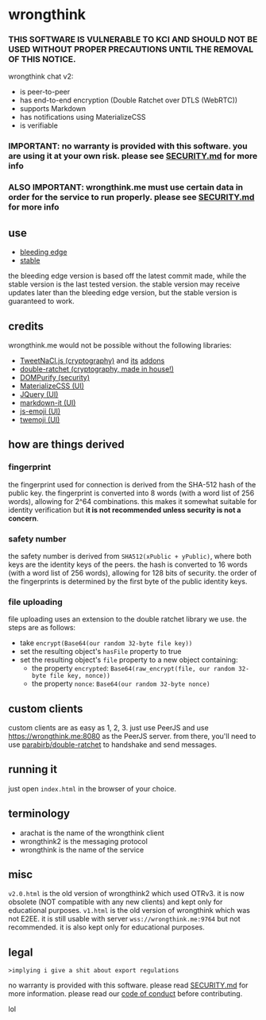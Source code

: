 # wrongthink

### THIS SOFTWARE IS VULNERABLE TO KCI AND SHOULD NOT BE USED WITHOUT PROPER PRECAUTIONS UNTIL THE REMOVAL OF THIS NOTICE.

wrongthink chat v2:
* is peer-to-peer
* has end-to-end encryption (Double Ratchet over DTLS (WebRTC))
* supports Markdown
* has notifications using MaterializeCSS
* is verifiable

### IMPORTANT: no warranty is provided with this software. you are using it at your own risk. please see [SECURITY.md](SECURITY.md) for more info
### ALSO IMPORTANT: wrongthink.me must use certain data in order for the service to run properly. please see [SECURITY.md](SECURITY.md) for more info

## use
* [bleeding edge](https://birb.digital/wrongthink)
* [stable](https://wrongthink.me)

the bleeding edge version is based off the latest commit made, while the stable version is the last tested version. the stable version may receive updates later than the bleeding edge version, but the stable version is guaranteed to work.

## credits
wrongthink.me would not be possible without the following libraries:
* [TweetNaCl.js (cryptography)](https://github.com/dchest/tweetnacl-js) and [its](https://github.com/dchest/tweetnacl-util-js) [addons](https://github.com/dchest/tweetnacl-auth-js)
* [double-ratchet (cryptography, made in house!)](https://github.com/birb-digital/double-ratchet)
* [DOMPurify (security)](https://github.com/cure53/DOMPurify)
* [MaterializeCSS (UI)](https://github.com/materializecss/materialize)
* [JQuery (UI)](https://github.com/jquery/jquery)
* [markdown-it (UI)](https://github.com/markdown-it/markdown-it)
* [js-emoji (UI)](https://github.com/iamcal/js-emoji)
* [twemoji (UI)](https://github.com/twitter/twemoji)

## how are things derived
### fingerprint
the fingerprint used for connection is derived from the SHA-512 hash of the public key. the fingerprint is converted into 8 words (with a word list of 256 words), allowing for 2^64 combinations. this makes it somewhat suitable for identity verification but **it is not recommended unless security is not a concern**.
### safety number
the safety number is derived from `SHA512(xPublic + yPublic)`, where both keys are the identity keys of the peers. the hash is converted to 16 words (with a word list of 256 words), allowing for 128 bits of security. the order of the fingerprints is determined by the first byte of the public identity keys.
### file uploading
file uploading uses an extension to the double ratchet library we use. the steps are as follows:
- take `encrypt(Base64(our random 32-byte file key))`
- set the resulting object's `hasFile` property to true
- set the resulting object's `file` property to a new object containing:
  - the property `encrypted`: `Base64(raw_encrypt(file, our random 32-byte file key, nonce))`
  - the property `nonce`: `Base64(our random 32-byte nonce)`

## custom clients
custom clients are as easy as 1, 2, 3. just use PeerJS and use https://wrongthink.me:8080 as the PeerJS server. from there, you'll need to use [parabirb/double-ratchet](https://github.com/parabirb/double-ratchet) to handshake and send messages.

## running it
just open `index.html` in the browser of your choice.

## terminology
* arachat is the name of the wrongthink client
* wrongthink2 is the messaging protocol
* wrongthink is the name of the service

## misc
`v2.0.html` is the old version of wrongthink2 which used OTRv3. it is now obsolete (NOT compatible with any new clients) and kept only for educational purposes. `v1.html` is the old version of wrongthink which was not E2EE. it is still usable with server `wss://wrongthink.me:9764` but not recommended. it is also kept only for educational purposes.

## legal
```
>implying i give a shit about export regulations
```

no warranty is provided with this software. please read [SECURITY.md](SECURITY.md) for more information. please read our [code of conduct](CODE_OF_CONDUCT.md) before contributing.

lol
